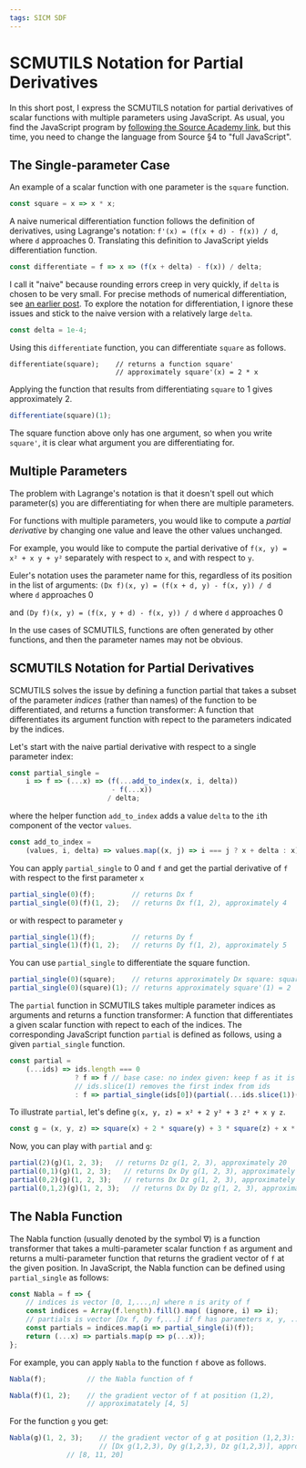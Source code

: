 ```yaml
---
tags: SICM SDF
---
```


# SCMUTILS Notation for Partial Derivatives

In this short post, I express the SCMUTILS notation for partial derivatives
of scalar functions with multiple parameters using JavaScript. As usual, you find the
JavaScript program by [following the Source Academy link](https://share.sourceacademy.org/partialderiv),
but this time, you need to change the language from Source §4 to "full JavaScript".

## The Single-parameter Case

An example of a scalar function with one parameter is the  `square` function.
```js
const square = x => x * x;
```
A naive numerical differentiation function 
follows the definition of derivatives, using Lagrange's notation:
`f'(x) = (f(x + d) - f(x)) / d`, where `d` approaches 0.
Translating this definition to JavaScript yields
differentiation function.
```js
const differentiate = f => x => (f(x + delta) - f(x)) / delta;
```
I call it "naive" because rounding errors creep in very quickly, if
`delta` is chosen to be very small. For precise methods
of numerical differentiation, see
[an earlier post](https://martin-henz.github.io/martin-henz/2022/02/13/abstraction-in-numerical-methods.html). To explore the notation for differentiation, I ignore these
issues and stick to the naive version with a relatively large `delta`.
```js
const delta = 1e-4;
```
Using this `differentiate` function, you can differentiate `square` as follows.
```
differentiate(square);    // returns a function square'
                          // approximately square'(x) = 2 * x
```
Applying the function that results from differentiating `square` to 1
gives approximately 2.
```js
differentiate(square)(1);
```
The square function above only has one argument, so when
you write `square'`, it is clear what argument you are 
differentiating for.

## Multiple Parameters

The problem with Lagrange's notation is that it doesn't
spell out which parameter(s) you are differentiating for 
when there are multiple parameters.

For functions with multiple parameters, you would like
to compute a *partial derivative* by changing one value
and leave the other values unchanged.

For example, you would like to compute the partial 
derivative of
`f(x, y) = x² + x y + y²`
separately with respect to `x`, and with respect to `y`.

Euler's notation uses the parameter name for this, 
regardless of its position in the list of arguments:
`(Dx f)(x, y) = (f(x + d, y) - f(x, y)) / d` where `d` approaches 0

and
`(Dy f)(x, y) = (f(x, y + d) - f(x, y)) / d` where `d` approaches 0

In the use cases of SCMUTILS, functions are often generated by
other functions, and then the parameter names may not be obvious.

## SCMUTILS Notation for Partial Derivatives

SCMUTILS solves the issue by defining a function partial
that takes a subset of the parameter *indices* (rather than names)
of the function
to be differentiated, and returns a function transformer:
A function that differentiates its argument function with 
repect to the parameters indicated by the indices.

Let's start with the naive partial derivative with respect to
a single parameter index:
```js
const partial_single = 
    i => f => (...x) => (f(...add_to_index(x, i, delta))
                         - f(...x)) 
                        / delta;
```
where the helper function `add_to_index` adds a value `delta` to
the `i`th component of the vector `values`.
```js
const add_to_index = 
    (values, i, delta) => values.map((x, j) => i === j ? x + delta : x);
```
You can apply `partial_single` to 0 and `f` and get
the partial derivative of `f` with respect to the first parameter `x`
```js
partial_single(0)(f);         // returns Dx f
partial_single(0)(f)(1, 2);   // returns Dx f(1, 2), approximately 4
```
or with respect to parameter `y`
```js
partial_single(1)(f);         // returns Dy f
partial_single(1)(f)(1, 2);   // returns Dy f(1, 2), approximately 5
```
You can use `partial_single` to differentiate the square function.
```js
partial_single(0)(square);    // returns approximately Dx square: square'(x) = 2 * x
partial_single(0)(square)(1); // returns approximately square'(1) = 2
```
The `partial` function in SCMUTILS 
takes multiple parameter indices as arguments and
returns a function transformer: A function
that differentiates a given scalar function with repect to each
of the indices. The corresponding JavaScript function `partial`
is defined as follows, using a given `partial_single` function.
```js
const partial = 
    (...ids) => ids.length === 0
                ? f => f // base case: no index given: keep f as it is
                // ids.slice(1) removes the first index from ids
                : f => partial_single(ids[0])(partial(...ids.slice(1))(f));
```
To illustrate `partial`, let's define `g(x, y, z) = x² + 2 y² + 3 z² + x y z`.
```js
const g = (x, y, z) => square(x) + 2 * square(y) + 3 * square(z) + x * y * z;
```
Now, you can play with `partial` and `g`:
```js
partial(2)(g)(1, 2, 3);   // returns Dz g(1, 2, 3), approximately 20
partial(0,1)(g)(1, 2, 3);   // returns Dx Dy g(1, 2, 3), approximately 3
partial(0,2)(g)(1, 2, 3);   // returns Dx Dz g(1, 2, 3), approximately 2
partial(0,1,2)(g)(1, 2, 3);   // returns Dx Dy Dz g(1, 2, 3), approximately 1
```

## The Nabla Function

The Nabla function (usually denoted by the symbol ∇) is a function
transformer that takes a
multi-parameter scalar function `f` as argument
and returns a multi-parameter function that returns the gradient
vector of `f` at the given position. In JavaScript, the Nabla function
can be defined using `partial_single` as follows:
```js
const Nabla = f => {
    // indices is vector [0, 1,...,n] where n is arity of f
    const indices = Array(f.length).fill().map( (ignore, i) => i);
    // partials is vector [Dx f, Dy f,...] if f has parameters x, y, ...
    const partials = indices.map(i => partial_single(i)(f));
    return (...x) => partials.map(p => p(...x));
};
```
For example, you can apply `Nabla` to the function `f` above as follows.
```js
Nabla(f);          // the Nabla function of f

Nabla(f)(1, 2);    // the gradient vector of f at position (1,2),
                   // approximatately [4, 5]
```
For the function `g` you get:
```js
Nabla(g)(1, 2, 3);    // the gradient vector of g at position (1,2,3):
                      // [Dx g(1,2,3), Dy g(1,2,3), Dz g(1,2,3)], approximately
		      // [8, 11, 20]
```

